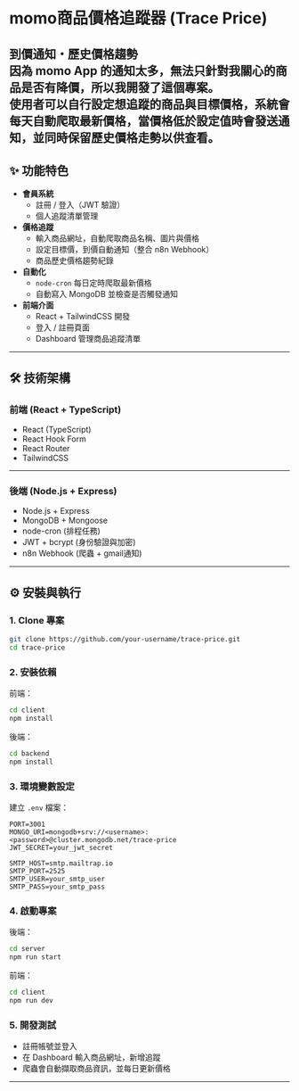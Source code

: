 # momo商品價格追蹤器 (Trace Price)
到價通知・歷史價格趨勢  
因為 momo App 的通知太多，無法只針對我關心的商品是否有降價，所以我開發了這個專案。  
使用者可以自行設定想追蹤的商品與目標價格，系統會每天自動爬取最新價格，當價格低於設定值時會發送通知，並同時保留歷史價格走勢以供查看。
---

## ✨ 功能特色

- **會員系統**
  - 註冊 / 登入（JWT 驗證）
  - 個人追蹤清單管理
- **價格追蹤**
  - 輸入商品網址，自動爬取商品名稱、圖片與價格
  - 設定目標價，到價自動通知（整合 n8n Webhook）
  - 商品歷史價格趨勢紀錄
- **自動化**
  - `node-cron` 每日定時爬取最新價格
  - 自動寫入 MongoDB 並檢查是否觸發通知
- **前端介面**
  - React + TailwindCSS 開發
  - 登入 / 註冊頁面
  - Dashboard 管理商品追蹤清單
---
## 🛠️ 技術架構

### 前端 (React + TypeScript)
- React (TypeScript)
- React Hook Form
- React Router
- TailwindCSS
---
### 後端 (Node.js + Express)
- Node.js + Express
- MongoDB + Mongoose
- node-cron (排程任務)
- JWT + bcrypt (身份驗證與加密)
- n8n Webhook (爬蟲 + gmail通知)

---

## ⚙️ 安裝與執行

### 1. Clone 專案
```bash
git clone https://github.com/your-username/trace-price.git
cd trace-price
```

### 2. 安裝依賴
前端：
```bash
cd client
npm install
```

後端：
```bash
cd backend
npm install
```

### 3. 環境變數設定
建立 `.env` 檔案：

```env
PORT=3001
MONGO_URI=mongodb+srv://<username>:<password>@cluster.mongodb.net/trace-price
JWT_SECRET=your_jwt_secret

SMTP_HOST=smtp.mailtrap.io
SMTP_PORT=2525
SMTP_USER=your_smtp_user
SMTP_PASS=your_smtp_pass
```

### 4. 啟動專案
後端：
```bash
cd server
npm run start
```

前端：
```bash
cd client
npm run dev
```

### 5. 開發測試
- 註冊帳號並登入
- 在 Dashboard 輸入商品網址，新增追蹤
- 爬蟲會自動擷取商品資訊，並每日更新價格
---
